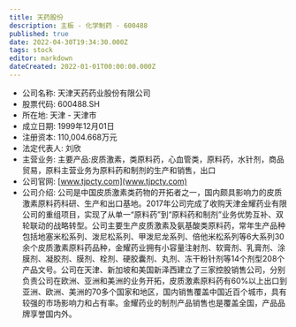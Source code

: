 ```yaml
---
title: 天药股份
description: 主板 - 化学制药 - 600488
published: true
date: 2022-04-30T19:34:30.000Z
tags: stock
editor: markdown
dateCreated: 2022-01-01T00:00:00.000Z
---
```


- 公司名称: 天津天药药业股份有限公司
- 股票代码: 600488.SH
- 所在地: 天津 - 天津市
- 成立日期: 1999年12月01日
- 注册资本: 110,004.668万元
- 法定代表人: 刘欣
- 主营业务: 主要产品:皮质激素，类原料药，心血管类，原料药，水针剂，商品贸易，原料主营业务为原料药和制剂的生产和销售，出口
- 公司官网: [www.tjpcty.com](www.tjpcty.com)
- 公司介绍: 公司是中国皮质激素类药物的开拓者之一，国内颇具影响力的皮质激素原料药科研、生产和出口基地。2017年公司完成了收购天津金耀药业有限公司的重组项目，实现了从单一“原料药”到“原料药和制剂”业务优势互补、双轮联动的战略转型。公司主要生产皮质激素及氨基酸类原料药，常年生产品种包括地塞米松系列、泼尼松系列、甲泼尼龙系列、倍他米松系列等6大系列30余个皮质激素原料药品种，金耀药业拥有小容量注射剂、软膏剂、乳膏剂、涂膜剂、凝胶剂、膜剂、栓剂、硬胶囊剂、丸剂、冻干粉针剂等14个剂型208个产品文号。公司在天津、新加坡和美国新泽西建立了三家控股销售公司，分别负责公司在欧洲、亚洲和美洲的业务开拓，皮质激素原料药有60%以上出口到亚洲、欧洲、美洲的70多个国家和地区，国内销售覆盖中国近百个城市，具有较强的市场影响力和占有率。金耀药业的制剂产品销售也是覆盖全国，产品品牌享誉国内外。


